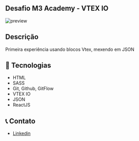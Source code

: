 ## Desafio M3 Academy - VTEX IO 

![preview](<../docs/react/components/Imgs/desafio06.png>)

## Descrição

Primeira experiência usando blocos Vtex, mexendo em JSON

## 🔨 Tecnologias

-   HTML
-   SASS
-   Git, Github, GitFlow
-   VTEX IO
-   JSON
-   ReactJS

## 📞 Contato

-   [Linkedin](https://www.linkedin.com/in/thiago-dutra-107b4a213)
